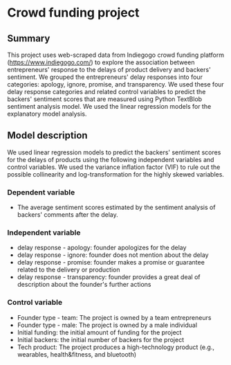# Crowd funding project
## Summary
This project uses web-scraped data from Indiegogo crowd funding platform (https://www.indiegogo.com/) to explore the association between entrepreneurs' response to the delays of product delivery and backers' sentiment. We grouped the entrepreneurs' delay responses into four categories: apology, ignore, promise, and transparency. We used these four delay response categories and related control variables to predict the backers' sentiment scores that are measured using Python TextBlob sentiment analysis model. We used the linear regression models for the explanatory model analysis.

## Model description
We used linear regression models to predict the backers' sentiment scores for the delays of products using the following independent variables and control variables. We used the variance inflation factor (VIF) to rule out the possible collinearity and log-transformation for the highly skewed variables.

### Dependent variable
- The average sentiment scores estimated by the sentiment analysis of backers' comments after the delay.

### Independent variable
- delay response - apology: founder apologizes for the delay
- delay response - ignore: founder does not mention about the delay
- delay response - promise: founder makes a promise or guarantee related to the delivery or production
- delay response - transparency: founder provides a great deal of description about the founder's further actions

### Control variable
- Founder type - team: The project is owned by a team entrepreneurs
- Founder type - male: The project is owned by a male individual
- Initial funding: the initial amount of funding for the project
- Initial backers: the initial number of backers for the project
- Tech product: The project produces a high-technology product (e.g., wearables, health&fitness, and bluetooth)
